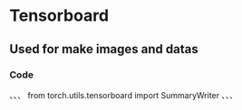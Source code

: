 # Tensorboard

## Used for make images and datas

### Code 

、、、
	from torch.utils.tensorboard import SummaryWriter
、、、

